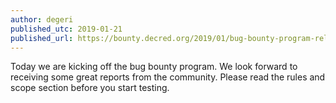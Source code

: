 ```yaml
---
author: degeri
published_utc: 2019-01-21
published_url: https://bounty.decred.org/2019/01/bug-bounty-program-released/
---
```


Today we are kicking off the bug bounty program. We look forward to receiving some great reports from the community. Please read the rules and scope section before you start testing.

